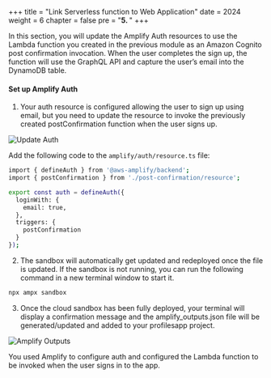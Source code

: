 +++
title = "Link Serverless function to Web Application"
date = 2024
weight = 6
chapter = false
pre = "<b>5. </b>"
+++

In this section, you will update the Amplify Auth resources to use the Lambda function you created in the previous module as an Amazon Cognito post confirmation invocation. When the user completes the sign up, the function will use the GraphQL API and capture the user’s email into the DynamoDB table.

<!-- **Content:**

-   [Verify your account information](#verify-your-account-information)
-   [Create a support case with AWS Support](#create-a-support-case-with-aws-support) -->

#### Set up Amplify Auth

1. Your auth resource is configured allowing the user to sign up using email, but you need to update the resource to invoke the previously created postConfirmation function when the user signs up.

![Update Auth](/images/workshop-setup/4_1_UpdateResource1.png?width=full)

Add the following code to the `amplify/auth/resource.ts` file:

```bash
import { defineAuth } from '@aws-amplify/backend';
import { postConfirmation } from './post-confirmation/resource';

export const auth = defineAuth({
  loginWith: {
    email: true,
  },
  triggers: {
    postConfirmation
  }
});
```

<!-- {{% notice note%}}
You can create support requests with AWS Support even if your account is not activated.
{{% /notice%}} -->

2. The sandbox will automatically get updated and redeployed once the file is updated. If the sandbox is not running, you can run the following command in a new terminal window to start it.

```bash
npx ampx sandbox

```

3. Once the cloud sandbox has been fully deployed, your terminal will display a confirmation message and the amplify_outputs.json file will be generated/updated and added to your profilesapp project.

![Amplify Outputs](/images/workshop-setup/4.1_CheckSandboxRunning.png?width=full)

You used Amplify to configure auth and configured the Lambda function to be invoked when the user signs in to the app.
